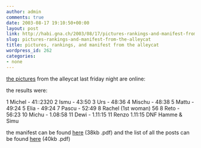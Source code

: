 ```yaml
---
author: admin
comments: true
date: 2003-08-17 19:10:50+00:00
layout: post
link: http://habi.gna.ch/2003/08/17/pictures-rankings-and-manifest-from-the-alleycat/
slug: pictures-rankings-and-manifest-from-the-alleycat
title: pictures, rankings, and manifest from the alleycat
wordpress_id: 262
categories:
- none
---
```


[the pictures](http://habi.gna.ch/pics/AlleycatBern03/) from the alleycat last friday night are online:

the results were:

1 Michel - 41::2320
2 Ismu - 43:50
3 Urs - 48:36
4 Mischu - 48:38
5 Mattu - 49:24
5 Elia - 49:24
7 Pascu - 52:49
8 Rachel (1st woman) 56
8 Reto - 56:23
10 Michu - 1.08:58
11 Dewi - 1.11:15
11 Renzo 1.11:15
DNF Hamme & Simu

the manifest can be found [here](http://habi.gna.ch/pics/AlleycatBern03/manifest_fahrer.pdf) (38kb .pdf) and the list of all the posts can be found [here](http://habi.gna.ch/pics/AlleycatBern03/postenliste.pdf) (40kb .pdf)
